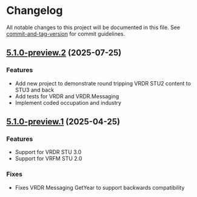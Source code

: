 # Changelog

All notable changes to this project will be documented in this file. See [commit-and-tag-version](https://github.com/absolute-version/commit-and-tag-version) for commit guidelines.

<a name="5.1.0-preview.2"></a>
## [5.1.0-preview.2](https://github.com/nightingaleproject/vital-records-dotnet/pull/272/commits/197538f61e9b2cc60258df33b115141298599449) (2025-07-25)

### Features
* Add new project to demonstrate round tripping VRDR STU2 content to STU3 and back
* Add tests for VRDR and VRDR.Messaging
* Implement coded occupation and industry

<a name="5.1.0-preview.1"></a>
## [5.1.0-preview.1](https://github.com/nightingaleproject/vital-records-dotnet/commit/bd130eff069dfe4abbb91b2a20b6238c17bc4f30) (2025-04-25)

### Features
* Support for VRDR STU 3.0
* Support for VRFM STU 2.0

### Fixes
* Fixes VRDR Messaging GetYear to support backwards compatibility




